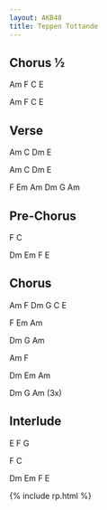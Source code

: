 ```yaml
---
layout: AKB48
title: Teppen Tottande
---
```

## Chorus ½ 
Am F C E 

Am F C E 

## Verse 
Am C Dm E
 
Am C Dm E 

F Em Am Dm G Am 

## Pre-Chorus 
F C 

Dm Em F E 

## Chorus 
Am F Dm G C E 

F Em Am 

Dm G Am 

Am F 

Dm Em Am 

Dm G Am (3x) 

## Interlude 
E F G 

F C 

Dm Em F E 

{% include rp.html %}
